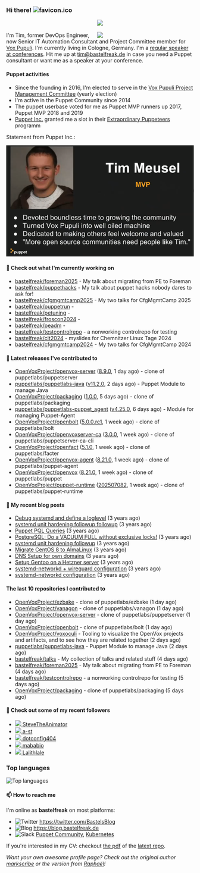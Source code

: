 ### Hi there! ![favicon.ico](https://raw.githubusercontent.com/bastelfreak/bastelfreak/master/favicon.ico)

<p align="center">
  <a href="https://github.com/ryo-ma/github-profile-trophy"><img src="https://github-profile-trophy.vercel.app/?username=bastelfreak&theme=darkhub&margin-w=15&margin-h=15&no-frame=true&column=5"/></a>
</p>

<img align="right" src="https://avatars.githubusercontent.com/bastelfreak" width="260">

I'm Tim, former DevOps Engineer, now Senior IT Automation Consultant and Project
Committee member for [Vox Pupuli](https://voxpupuli.org).
I'm currently living in Cologne, Germany. I'm a
[regular speaker at conferences](https://github.com/bastelfreak/talks#collection-of-talks-proposals-and-related-stuff).
Hit me up at [tim@bastelfreak.de](mailto:tim@bastelfeak.de) in case you need a
Puppet consultant or want me as a speaker at your conference.

#### Puppet activities

* Since the founding in 2016, I'm elected to serve in the [Vox Pupuli Project Management Committee](https://voxpupuli.org/blog/2016/10/12/pmc-election-results/) (yearly election)
* I'm active in the Puppet Community since 2014
* The puppet userbase voted for me as Puppet MVP runners up 2017, Puppet MVP 2018 and 2019
* [Puppet Inc.](https://puppet.com) granted me a slot in their [Extraordinary Puppeteers](https://puppet-champions.github.io/profiles.html) programm

Statement from Puppet Inc.:

![mvp statement](https://raw.githubusercontent.com/bastelfreak/bastelfreak/master/MVP.png)

#### 🌱 Check out what I'm currently working on


- [bastelfreak/foreman2025](https://github.com/bastelfreak/foreman2025) - My talk about migrating from PE to Foreman
- [bastelfreak/puppethacks](https://github.com/bastelfreak/puppethacks) - My talk about puppet hacks nobody dares to ask for!
- [bastelfreak/cfgmgmtcamp2025](https://github.com/bastelfreak/cfgmgmtcamp2025) - My two talks for CfgMgmtCamp 2025
- [bastelfreak/puppetrun](https://github.com/bastelfreak/puppetrun) - 
- [bastelfreak/petuning](https://github.com/bastelfreak/petuning) - 
- [bastelfreak/froscon2024](https://github.com/bastelfreak/froscon2024) - 
- [bastelfreak/peadm](https://github.com/bastelfreak/peadm) - 
- [bastelfreak/testcontrolrepo](https://github.com/bastelfreak/testcontrolrepo) - a nonworking controlrepo for testing
- [bastelfreak/clt2024](https://github.com/bastelfreak/clt2024) - myslides for Chemnitzer Linux Tage 2024
- [bastelfreak/cfgmgmtcamp2024](https://github.com/bastelfreak/cfgmgmtcamp2024) - My two talks for CfgMgmtCamp 2024

#### 🔭 Latest releases I've contributed to


- [OpenVoxProject/openvox-server](https://github.com/OpenVoxProject/openvox-server) ([8.9.0](https://github.com/OpenVoxProject/openvox-server/releases/tag/8.9.0), 1 day ago) - clone of puppetlabs/puppetserver
- [puppetlabs/puppetlabs-java](https://github.com/puppetlabs/puppetlabs-java) ([v11.2.0](https://github.com/puppetlabs/puppetlabs-java/releases/tag/v11.2.0), 2 days ago) - Puppet Module to manage Java
- [OpenVoxProject/packaging](https://github.com/OpenVoxProject/packaging) ([1.0.0](https://github.com/OpenVoxProject/packaging/releases/tag/1.0.0), 5 days ago) - clone of puppetlabs/packaging
- [puppetlabs/puppetlabs-puppet_agent](https://github.com/puppetlabs/puppetlabs-puppet_agent) ([v4.25.0](https://github.com/puppetlabs/puppetlabs-puppet_agent/releases/tag/v4.25.0), 6 days ago) - Module for managing Puppet-Agent
- [OpenVoxProject/openbolt](https://github.com/OpenVoxProject/openbolt) ([5.0.0.rc1](https://github.com/OpenVoxProject/openbolt/releases/tag/5.0.0.rc1), 1 week ago) - clone of puppetlabs/bolt
- [OpenVoxProject/openvoxserver-ca](https://github.com/OpenVoxProject/openvoxserver-ca) ([3.0.0](https://github.com/OpenVoxProject/openvoxserver-ca/releases/tag/3.0.0), 1 week ago) - clone of puppetlabs/puppetserver-ca-cli
- [OpenVoxProject/openfact](https://github.com/OpenVoxProject/openfact) ([5.1.0](https://github.com/OpenVoxProject/openfact/releases/tag/5.1.0), 1 week ago) - clone of puppetlabs/facter
- [OpenVoxProject/openvox-agent](https://github.com/OpenVoxProject/openvox-agent) ([8.21.0](https://github.com/OpenVoxProject/openvox-agent/releases/tag/8.21.0), 1 week ago) - clone of puppetlabs/puppet-agent
- [OpenVoxProject/openvox](https://github.com/OpenVoxProject/openvox) ([8.21.0](https://github.com/OpenVoxProject/openvox/releases/tag/8.21.0), 1 week ago) - clone of puppetlabs/puppet
- [OpenVoxProject/puppet-runtime](https://github.com/OpenVoxProject/puppet-runtime) ([202507082](https://github.com/OpenVoxProject/puppet-runtime/releases/tag/202507082), 1 week ago) - clone of puppetlabs/puppet-runtime

#### 📜 My recent blog posts


- [Debug systemd and define a loglevel](https://blog.bastelfreak.de/2022/02/debug-systemd-and-define-a-loglevel/) (3 years ago)
- [systemd unit hardening followup followup](https://blog.bastelfreak.de/2022/01/systemd-unit-hardening-followup-followup/) (3 years ago)
- [Puppet PQL Queries](https://blog.bastelfreak.de/2022/01/puppet-pql-queries/) (3 years ago)
- [PostgreSQL: Do a VACUUM FULL without exclusive locks!](https://blog.bastelfreak.de/2022/01/postgresql-do-a-vacuum-full-without-exclusive-locks/) (3 years ago)
- [systemd unit hardening followup](https://blog.bastelfreak.de/2022/01/systemd-unit-hardening-followup/) (3 years ago)
- [Migrate CentOS 8 to AlmaLinux](https://blog.bastelfreak.de/2022/01/migrate-centos-8-to-almalinux/) (3 years ago)
- [DNS Setup for own domains](https://blog.bastelfreak.de/2022/01/dns-setup-for-own-domains/) (3 years ago)
- [Setup Gentoo on a Hetzner server](https://blog.bastelfreak.de/2022/01/setup-gentoo-on-a-hetzner-server/) (3 years ago)
- [systemd-networkd &#43; wireguard configuration](https://blog.bastelfreak.de/2022/01/systemd-networkd-wireguard-configuration/) (3 years ago)
- [systemd-networkd configuration](https://blog.bastelfreak.de/2022/01/systemd-networkd-configuration/) (3 years ago)

#### The last 10 repositories I contributed to


- [OpenVoxProject/ezbake](https://github.com/OpenVoxProject/ezbake) - clone of puppetlabs/ezbake (1 day ago)
- [OpenVoxProject/vanagon](https://github.com/OpenVoxProject/vanagon) - clone of puppetlabs/vanagon (1 day ago)
- [OpenVoxProject/openvox-server](https://github.com/OpenVoxProject/openvox-server) - clone of puppetlabs/puppetserver (1 day ago)
- [OpenVoxProject/openbolt](https://github.com/OpenVoxProject/openbolt) - clone of puppetlabs/bolt (1 day ago)
- [OpenVoxProject/voxoculi](https://github.com/OpenVoxProject/voxoculi) - Tooling to visualize the OpenVox projects and artifacts, and to see how they are related together (2 days ago)
- [puppetlabs/puppetlabs-java](https://github.com/puppetlabs/puppetlabs-java) - Puppet Module to manage Java (2 days ago)
- [bastelfreak/talks](https://github.com/bastelfreak/talks) - My collection of talks and related stuff (4 days ago)
- [bastelfreak/foreman2025](https://github.com/bastelfreak/foreman2025) - My talk about migrating from PE to Foreman (4 days ago)
- [bastelfreak/testcontrolrepo](https://github.com/bastelfreak/testcontrolrepo) - a nonworking controlrepo for testing (5 days ago)
- [OpenVoxProject/packaging](https://github.com/OpenVoxProject/packaging) - clone of puppetlabs/packaging (5 days ago)

#### 👥 Check out some of my recent followers


- [<img src="https://avatars.githubusercontent.com/u/103543324?u=4c76cb91f6abca5444730c5828fb1cee19c1e773&amp;v=4" height="20"/> SteveTheAnimator](https://github.com/SteveTheAnimator)
- [<img src="https://avatars.githubusercontent.com/u/63122?v=4" height="20"/> a-st](https://github.com/a-st)
- [<img src="https://avatars.githubusercontent.com/u/119617043?u=df5574bd55e232f59a1e38982b2f6a0a70b2db87&amp;v=4" height="20"/> dotconfig404](https://github.com/dotconfig404)
- [<img src="https://avatars.githubusercontent.com/u/5828237?u=76b39de5ba51d4e9c9a926b50b33b57c42ecabe8&amp;v=4" height="20"/> mababio](https://github.com/mababio)
- [<img src="https://avatars.githubusercontent.com/u/198344850?v=4" height="20"/> Lalithlale](https://github.com/Lalithlale)

### Top languages

![Top languages](https://github-readme-stats.vercel.app/api/top-langs/?username=bastelfreak&hide_title=true)

#### 📫 How to reach me

I'm online as **bastelfreak** on most platforms:

- <img src="https://raw.githubusercontent.com/FortAwesome/Font-Awesome/master/svgs/brands/twitter.svg" width="20" alt="Twitter" /> https://twitter.com/BastelsBlog
- <img src="https://raw.githubusercontent.com/FortAwesome/Font-Awesome/master/svgs/brands/wordpress.svg" width="20" alt="Blog" /> https://blog.bastelfreak.de
- <img src="https://raw.githubusercontent.com/FortAwesome/Font-Awesome/master/svgs/brands/slack.svg" width="20" alt="Slack" /> [Puppet Community](https://slack.puppet.com/), [Kubernetes](https://slack.k8s.io/)

If you're interested in my CV: checkout [the pdf](https://github.com/bastelfreak/cv/raw/master/content-en.pdf) of the [latext repo](https://github.com/bastelfreak/cv#readme).

*Want your own awesome profile page? Check out the original author [markscribe](https://github.com/muesli/markscribe) or the version from [Raphaël](https://github.com/raphink/raphink#hi-there-)!*

